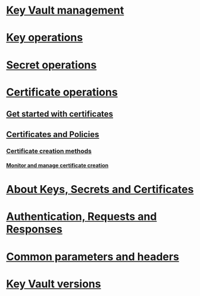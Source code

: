 # [Key Vault management](../../docs-ref-autogen/keyvault/Vaults.json)
# [Key operations](key-operations.md)
# [Secret operations](secret-operations.md)
# [Certificate operations](certificate-operations.md)
## [Get started with certificates](certificate-scenarios.md)
## [Certificates and Policies](certificates-and-policies.md)
### [Certificate creation methods](create-a-certificate.md)
#### [Monitor and manage certificate creation](create-certificate-scenarios.md)
# [About Keys, Secrets and Certificates](about-keys--secrets-and-certificates.md)
# [Authentication, Requests and Responses](authentication--requests-and-responses.md)
# [Common parameters and headers](common-parameters-and-headers.md)
# [Key Vault versions](key-vault-versions.md)
